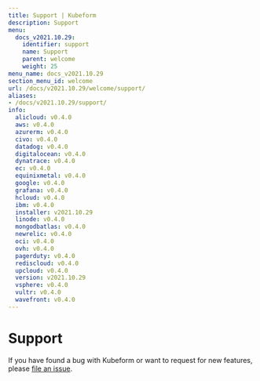 ```yaml
---
title: Support | Kubeform
description: Support
menu:
  docs_v2021.10.29:
    identifier: support
    name: Support
    parent: welcome
    weight: 25
menu_name: docs_v2021.10.29
section_menu_id: welcome
url: /docs/v2021.10.29/welcome/support/
aliases:
- /docs/v2021.10.29/support/
info:
  alicloud: v0.4.0
  aws: v0.4.0
  azurerm: v0.4.0
  civo: v0.4.0
  datadog: v0.4.0
  digitalocean: v0.4.0
  dynatrace: v0.4.0
  ec: v0.4.0
  equinixmetal: v0.4.0
  google: v0.4.0
  grafana: v0.4.0
  hcloud: v0.4.0
  ibm: v0.4.0
  installer: v2021.10.29
  linode: v0.4.0
  mongodbatlas: v0.4.0
  newrelic: v0.4.0
  oci: v0.4.0
  ovh: v0.4.0
  pagerduty: v0.4.0
  rediscloud: v0.4.0
  upcloud: v0.4.0
  version: v2021.10.29
  vsphere: v0.4.0
  vultr: v0.4.0
  wavefront: v0.4.0
---
```


# Support

If you have found a bug with Kubeform or want to request for new features, please [file an issue](https://github.com/kubeform/kubeform/issues/new).
